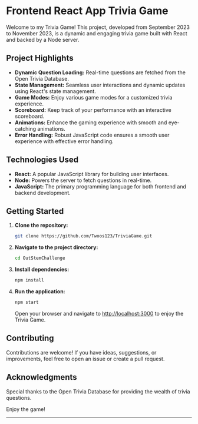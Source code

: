 # Frontend React App Trivia Game

Welcome to my Trivia Game! This project, developed from September 2023 to November 2023, is a dynamic and engaging trivia game built with React and backed by a Node server.

## Project Highlights

- **Dynamic Question Loading:** Real-time questions are fetched from the Open Trivia Database.
- **State Management:** Seamless user interactions and dynamic updates using React's state management.
- **Game Modes:** Enjoy various game modes for a customized trivia experience.
- **Scoreboard:** Keep track of your performance with an interactive scoreboard.
- **Animations:** Enhance the gaming experience with smooth and eye-catching animations.
- **Error Handling:** Robust JavaScript code ensures a smooth user experience with effective error handling.

## Technologies Used

- **React:** A popular JavaScript library for building user interfaces.
- **Node:** Powers the server to fetch questions in real-time.
- **JavaScript:** The primary programming language for both frontend and backend development.

## Getting Started

1. **Clone the repository:**

    ```bash
    git clone https://github.com/Twoos123/TriviaGame.git
    ```

2. **Navigate to the project directory:**

    ```bash
    cd OutStemChallenge
    ```

3. **Install dependencies:**

    ```bash
    npm install
    ```

4. **Run the application:**

    ```bash
    npm start
    ```

    Open your browser and navigate to [http://localhost:3000](http://localhost:3000) to enjoy the Trivia Game.

## Contributing

Contributions are welcome! If you have ideas, suggestions, or improvements, feel free to open an issue or create a pull request.

## Acknowledgments

Special thanks to the Open Trivia Database for providing the wealth of trivia questions.

Enjoy the game!

--- 
